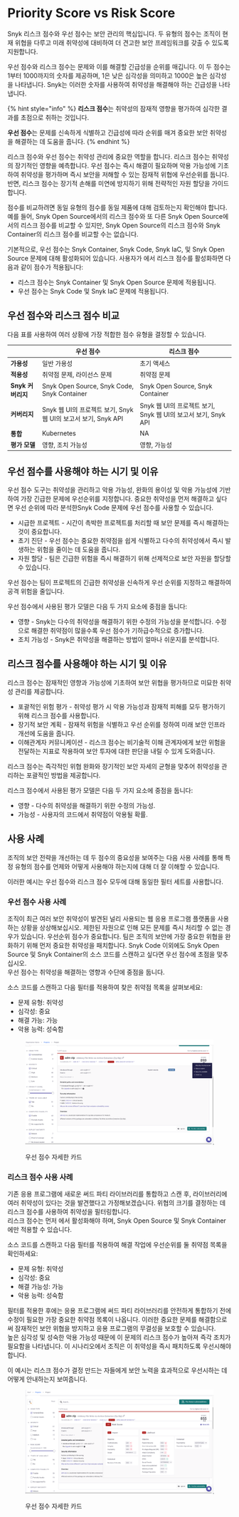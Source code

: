 # Priority Score vs Risk Score

Snyk 리스크 점수와 우선 점수는 보안 관리의 핵심입니다. 두 유형의 점수는 조직이 현재 위협을 다루고 미래 취약성에 대비하여 더 견고한 보안 프레임워크를 갖출 수 있도록 지원합니다. 

우선 점수와 리스크 점수는 문제와 이를 해결할 긴급성을 순위를 매깁니다. 이 두 점수는 1부터 1000까지의 숫자를 제공하며, 1은 낮은 심각성을 의미하고 1000은 높은 심각성을 나타냅니다. Snyk는 이러한 숫자를 사용하여 취약성을 해결해야 하는 긴급성을 나타냅니다. 

{% hint style="info" %}
**리스크 점수**는 취약성의 잠재적 영향을 평가하여 심각한 결과를 초점으로 취하는 것입니다. 

**우선 점수**는 문제를 신속하게 식별하고 긴급성에 따라 순위를 매겨 중요한 보안 취약성을 해결하는 데 도움을 줍니다. 
{% endhint %}

리스크 점수와 우선 점수는 취약성 관리에 중요한 역할을 합니다. 리스크 점수는 취약성의 장기적인 영향을 예측합니다. 우선 점수는 즉시 해결이 필요하며 악용 가능성에 기초하여 취약성을 평가하며 즉시 보안을 저해할 수 있는 잠재적 위협에 우선순위를 둡니다. 반면, 리스크 점수는 장기적 손해를 미연에 방지하기 위해 전략적인 자원 할당을 가이드합니다. 

점수를 비교하려면 동일 유형의 점수를 동일 제품에 대해 검토하는지 확인해야 합니다. 예를 들어, Snyk Open Source에서의 리스크 점수와 또 다른 Snyk Open Source에서의 리스크 점수를 비교할 수 있지만, Snyk Open Source의 리스크 점수와 Snyk Container의 리스크 점수를 비교할 수는 없습니다.

기본적으로, 우선 점수는 Snyk Container, Snyk Code, Snyk IaC, 및 Snyk Open Source 문제에 대해 활성화되어 있습니다. 사용자가 에서 리스크 점수를 활성화하면 다음과 같이 점수가 적용됩니다:

- 리스크 점수는 Snyk Container 및 Snyk Open Source 문제에 적용됩니다.
- 우선 점수는 Snyk Code 및 Snyk IaC 문제에 적용됩니다.

## 우선 점수와 리스크 점수 비교

다음 표를 사용하여 여러 상황에 가장 적합한 점수 유형을 결정할 수 있습니다.

| | 우선 점수 | 리스크 점수 |
|--------------------|--------------------|--------------------|
| **가용성** | 일반 가용성 | 초기 액세스 |
| **적용성** | 취약점 문제, 라이선스 문제 | 취약점 문제 |
| **Snyk 커버리지** | Snyk Open Source, Snyk Code, Snyk Container | Snyk Open Source, Snyk Container |
| **커버리지** | Snyk 웹 UI의 프로젝트 보기, Snyk 웹 UI의 보고서 보기, Snyk API | Snyk 웹 UI의 프로젝트 보기, Snyk 웹 UI의 보고서 보기, Snyk API |
| **통합** | Kubernetes | NA |
| **평가 모델** | 영향, 조치 가능성 | 영향, 가능성 |

## 우선 점수를 사용해야 하는 시기 및 이유

우선 점수 도구는 취약성을 관리하고 악용 가능성, 완화의 용이성 및 악용 가능성에 기반하여 가장 긴급한 문제에 우선순위를 지정합니다. 중요한 취약성을 먼저 해결하고 싶다면 우선 순위에 따라 분석한Snyk Code 문제에 우선 점수를 사용할 수 있습니다.

* 시급한 프로젝트 - 시간이 촉박한 프로젝트를 처리할 때 보안 문제를 즉시 해결하는 것이 중요합니다.
* 초기 진단 - 우선 점수는 중요한 취약점을 쉽게 식별하고 다수의 취약성에서 즉시 발생하는 위험을 줄이는 데 도움을 줍니다.
* 자원 할당 - 팀은 긴급한 위험을 즉시 해결하기 위해 선제적으로 보안 자원을 할당할 수 있습니다.

우선 점수는 팀이 프로젝트의 긴급한 취약성을 신속하게 우선 순위를 지정하고 해결하여 공격 위험을 줄입니다.

우선 점수에서 사용된 평가 모델은 다음 두 가지 요소에 중점을 둡니다:

* 영향 - Snyk는 다수의 취약성을 해결하기 위한 수정의 가능성을 분석합니다. 수정으로 해결한 취약점이 많을수록 우선 점수가 기하급수적으로 증가합니다.
* 조치 가능성 - Snyk은 취약성을 해결하는 방법이 얼마나 쉬운지를 분석합니다.

## 리스크 점수를 사용해야 하는 시기 및 이유

리스크 점수는 잠재적인 영향과 가능성에 기초하여 보안 위협을 평가하므로 미묘한 취약성 관리를 제공합니다.

* 포괄적인 위험 평가 - 취약성 평가 시 악용 가능성과 잠재적 피해를 모두 평가하기 위해 리스크 점수를 사용합니다.
* 장기적 보안 계획 - 잠재적 위험을 식별하고 우선 순위를 정하여 미래 보안 인프라 개선에 도움을 줍니다.
* 이해관계자 커뮤니케이션 - 리스크 점수는 비기술적 이해 관계자에게 보안 위험을 전달하는 지표로 작용하여 보안 투자에 대한 판단을 내릴 수 있게 도와줍니다.

리스크 점수는 즉각적인 위협 완화와 장기적인 보안 자세의 균형을 맞추어 취약성을 관리하는 포괄적인 방법을 제공합니다.

리스크 점수에서 사용된 평가 모델은 다음 두 가지 요소에 중점을 둡니다:

* 영향 - 다수의 취약성을 해결하기 위한 수정의 가능성.
* 가능성 - 사용자의 코드에서 취약점이 악용될 확률.

## 사용 사례

조직의 보안 전략을 개선하는 데 두 점수의 중요성을 보여주는 다음 사용 사례를 통해 특정 유형의 점수를 언제와 어떻게 사용해야 하는지에 대해 더 잘 이해할 수 있습니다. 

이러한 예시는 우선 점수와 리스크 점수 모두에 대해 동일한 필터 세트를 사용합니다.

### 우선 점수 사용 사례

조직이 최근 여러 보안 취약성이 발견된 널리 사용되는 웹 응용 프로그램 플랫폼을 사용하는 상황을 상상해보십시오. 제한된 자원으로 인해 모든 문제를 즉시 처리할 수 없는 경우가 있습니다. 우선순위 점수가 중요합니다. 팀은 조직의 보안에 가장 중요한 위협을 완화하기 위해 먼저 중요한 취약성을 패치합니다. Snyk Code 이외에도 Snyk Open Source 및 Snyk Container의 소스 코드를 스캔하고 싶다면 우선 점수에 초점을 맞추십시오.\
우선 점수는 취약성을 해결하는 영향과 수단에 중점을 둡니다.

소스 코드를 스캔하고 다음 필터를 적용하여 찾은 취약점 목록을 살펴보세요:

* 문제 유형: 취약성
* 심각성: 중요
* 해결 가능: 가능
* 악용 능력: 성숙함

<figure><img src="../../.gitbook/assets/Priority score.png" alt="우선 점수 자세한 카드"><figcaption><p>우선 점수 자세한 카드</p></figcaption></figure>

### 리스크 점수 사용 사례

기존 응용 프로그램에 새로운 써드 파티 라이브러리를 통합하고 스캔 후, 라이브러리에 여러 취약성이 있다는 것을 발견했다고 가정해보겠습니다. 위협의 크기를 결정하는 데 리스크 점수를 사용하여 취약성을 필터링합니다.\
리스크 점수는 먼저 에서 활성화해야 하며, Snyk Open Source 및 Snyk Container에만 적용할 수 있습니다.

소스 코드를 스캔하고 다음 필터를 적용하여 해결 작업에 우선순위를 둘 취약점 목록을 확인하세요:

* 문제 유형: 취약성
* 심각성: 중요
* 해결 가능성: 가능
* 악용 능력: 성숙함

필터를 적용한 후에는 응용 프로그램에 써드 파티 라이브러리를 안전하게 통합하기 전에 수정이 필요한 가장 중요한 취약점 목록이 나옵니다. 이러한 중요한 문제를 해결함으로써 잠재적인 보안 위협을 방지하고 응용 프로그램의 무결성을 보호할 수 있습니다.\
높은 심각성 및 성숙한 악용 가능성 때문에 이 문제의 리스크 점수가 높아져 즉각 조치가 필요함을 나타냅니다. 이 시나리오에서 조직은 이 취약성을 즉시 패치하도록 우선시해야 합니다.

이 예시는 리스크 점수가 결정 만드는 자들에게 보안 노력을 효과적으로 우선시하는 데 어떻게 안내하는지 보여줍니다.

<figure><img src="../../.gitbook/assets/Risk score.png" alt="우선 점수 자세한 카드"><figcaption><p>우선 점수 자세한 카드</p></figcaption></figure>